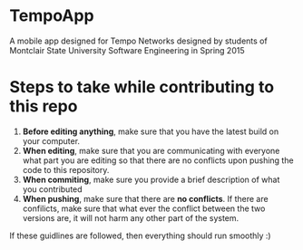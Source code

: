# TempoApp
A mobile app designed for Tempo Networks designed by students of Montclair State University Software Engineering in Spring 2015

# Steps to take while contributing to this repo
1. __Before editing anything__, make sure that you have the latest build on your computer.
2. __When editing__, make sure that you are communicating with everyone what part you are editing so that there are no conflicts upon pushing the code to this repository.
3. __When commiting__, make sure you provide a brief description of what you contributed
4. __When pushing__, make sure that there are __no conflicts__. If there are confilicts, make sure that what ever the conflict between the two versions are, it will not harm any other part of the system.

If these guidlines are followed, then everything should run smoothly :)

